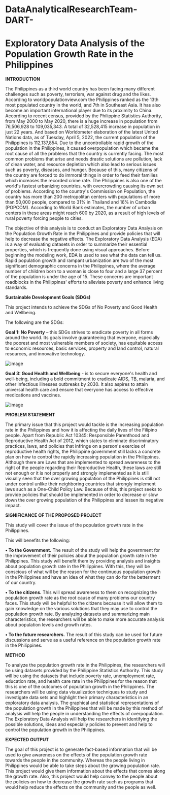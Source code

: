 # DataAnalyticalResearchTeam-DART-

# **Exploratory Data Analysis of the Population Growth Rate in the Philippines**

**INTRODUCTION**

The Philippines as a third world country has been facing many different challenges such as poverty, terrorism, war against drug and the likes. According to worldpopulationview.com the Philippines ranked as the 13th most populated country in the world, and 7th in Southeast Asia. It has also become an important international player due to its proximity to China. According to recent census, provided by the Philippine Statistics Authority, from May 2000 to May 2020, there is a huge increase in population from 76,506,928 to 109,035,343. A total of 32,528,415 increase in population in just 22 years. And based on Worldometer elaboration of the latest United Nations data, as of Tuesday, April 5, 2022, the current population of the Philippines is 112,137,854. Due to the uncontrollable rapid growth of the population in the Philippines, it caused overpopulation which became the root cause of all the problems that the country is currently facing. The most common problems that arise and needs drastic solutions are pollution, lack of clean water, and resource depletion which also lead to serious issues such as poverty, diseases, and hunger. Because of this, many citizens of the country are forced to do immoral things in order to feed their families which increases the recorded crime rate. The Philippines is also one of the world's fastest urbanizing countries, with overcrowding causing its own set of problems. According to the country's Commission on Population, the country has more than 200 metropolitan centers with populations of more than 50,000 people, compared to 31% in Thailand and 16% in Cambodia (POPCOM). According to World Bank estimates, the number of urban centers in these areas might reach 600 by 2020, as a result of high levels of rural poverty forcing people to cities.

The objective of this analysis is to conduct an Exploratory Data Analysis on the Population Growth Rate in the Philippines and provide policies that will help to decrease the negative effects. The Exploratory Data Analysis (EDA) is a way of evaluating datasets in order to summarize their essential properties, which is frequently done using visual approaches. Before beginning the modeling work, EDA is used to see what the data can tell us. Rapid population growth and rampant urbanization are two of the most significant demographic concerns in the Philippines, where the average number of children born to a woman is close to four and a large 37 percent of the population is under the age of 15. These concerns are important roadblocks in the Philippines' efforts to alleviate poverty and enhance living standards.

**Sustainable Development Goals (SDGs)**

This project intends to achieve the SDGs of No Poverty and Good Health and Wellbeing.

The following are the SDGs:

**Goal 1: No Poverty** – this SDGs strives to eradicate poverty in all forms around the world. Its goals involve guaranteeing that everyone, especially the poorest and most vulnerable members of society, has equitable access to economic resources, basic services, property and land control, natural resources, and innovative technology.


![image](https://user-images.githubusercontent.com/102594912/170211296-a871b8bc-35f7-4038-82c2-492f4ebdccd6.png)


**Goal 3: Good Health and Wellbeing** - is to secure everyone's health and well-being, including a bold commitment to eradicate AIDS, TB, malaria, and other infectious illnesses outbreaks by 2030. It also aspires to attain universal health care and ensure that everyone has access to effective medications and vaccines.

![image](https://user-images.githubusercontent.com/102594912/170212110-18e18318-c155-467c-97c2-d10b4ca7e3f7.png)


**PROBLEM STATEMENT**

The primary issue that this project would tackle is the increasing population rate in the Philippines and how it is affecting the daily lives of the Filipino people. Apart from Republic Act 10345: Responsible Parenthood and Reproductive Health Act of 2012, which states to eliminate discriminatory practices, laws, and policies that infringe on a person's exercise of reproductive health rights, the Philippine government still lacks a concrete plan on how to control the rapidly increasing population in the Philippines. Although there are Laws that are implemented to spread awareness to the right of the people regarding their Reproductive Health, these laws are still not enough or it is not properly and strongly implemented as it is still visually seen that the over growing population of the Philippines is still not under control unlike their neighboring countries that strongly implement laws such as a One-Child Policy Law. Because of this, this project seeks to provide policies that should be implemented in order to decrease or slow down the over growing population of the Philippines and lessen its negative impact.

**SIGNIFICANCE OF THE PROPOSED PROJECT**

This study will cover the issue of the population growth rate in the Philippines.

 This will benefits the following:

**•	To the Government.** The result of the study will help the government for the improvement of their policies about the population growth rate in the Philippines. This study will benefit them by providing analysis and insights about population growth rate in the Philippines. With this, they will be conscious of what will be the reason for the continuous population growth in the Philippines and have an idea of what they can do for the betterment of our country.

**•	To the citizens.** This will spread awareness to them on recognizing the population growth rate as the root cause of many problems our country faces. This study will be helpful to the citizens because it will allow them to gain knowledge on the various solutions that they may use to control the population growth rate. By analyzing datasets and summarizing main characteristics, the researchers will be able to make more accurate analysis about population levels and growth rates.

**•	To the future researchers.** The result of this study can be used for future discussions and serve as a useful reference on the population growth rate in the Philippines.



**METHOD**

To analyze the population growth rate in the Philippines, the researchers will be using datasets provided by the Philippine Statistics Authority. This study will be using the datasets that include poverty rate, unemployment rate, education rate, and health care rate in the Philippines for the reason that this is one of the outcomes of population growth in the Philippines. The researchers will be using data visualization techniques to study and investigate data sets and highlight their primary characteristics in an exploratory data analysis. The graphical and statistical representations of the population growth in the Philippines that will be made by this method of analysis will help the people in understanding the effects of overpopulation. The Exploratory Data Analysis will help the researchers in identifying the possible solutions, ideas and especially policies to prevent and help to control the population growth in the Philippines.

**EXPECTED OUTPUT**

The goal of this project is to generate fact-based information that will be used to give awareness on the effects of the population growth rate towards the people in the community. Whereas the people living in Philippines would be able to take steps about the growing population rate. This project would give them information about the effects that comes along the growth rate. Also, this project would help convey to the people about the policies on how to decrease the growth rate such as programs that would help reduce the effects on the community and the people as well.
